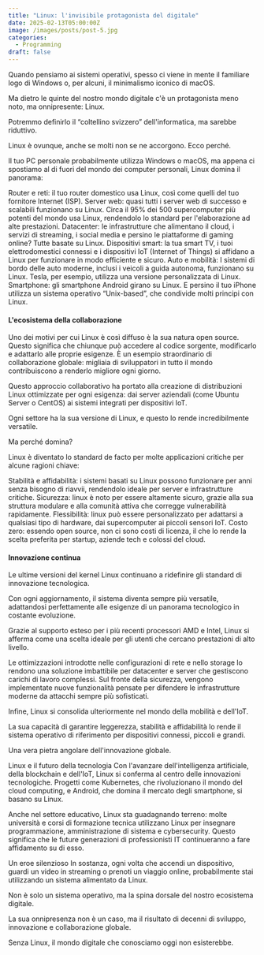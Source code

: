 ```yaml
---
title: "Linux: l'invisibile protagonista del digitale"
date: 2025-02-13T05:00:00Z
image: /images/posts/post-5.jpg
categories: 
  - Programming
draft: false
---
```


Quando pensiamo ai sistemi operativi, spesso ci viene in mente il familiare logo di Windows o, per alcuni, il minimalismo iconico di macOS.

Ma dietro le quinte del nostro mondo digitale c'è un protagonista meno noto, ma onnipresente: Linux.

Potremmo definirlo il “coltellino svizzero” dell'informatica, ma sarebbe riduttivo.

Linux è ovunque, anche se molti non se ne accorgono. Ecco perché.

Il tuo PC personale probabilmente utilizza Windows o macOS, ma appena ci spostiamo al di fuori del mondo dei computer personali, Linux domina il panorama:

Router e reti: il tuo router domestico usa Linux, così come quelli del tuo fornitore Internet (ISP).
Server web: quasi tutti i server web di successo e scalabili funzionano su Linux. Circa il 95% dei 500 supercomputer più potenti del mondo usa Linux, rendendolo lo standard per l'elaborazione ad alte prestazioni.
Datacenter: le infrastrutture che alimentano il cloud, i servizi di streaming, i social media e persino le piattaforme di gaming online? Tutte basate su Linux.
Dispositivi smart: la tua smart TV, i tuoi elettrodomestici connessi e i dispositivi IoT (Internet of Things) si affidano a Linux per funzionare in modo efficiente e sicuro.
Auto e mobilità: I sistemi di bordo delle auto moderne, inclusi i veicoli a guida autonoma, funzionano su Linux. Tesla, per esempio, utilizza una versione personalizzata di Linux.
Smartphone: gli smartphone Android girano su Linux. E persino il tuo iPhone utilizza un sistema operativo “Unix-based”, che condivide molti principi con Linux.

#### L'ecosistema della collaborazione

Uno dei motivi per cui Linux è così diffuso è la sua natura open source. Questo significa che chiunque può accedere al codice sorgente, modificarlo e adattarlo alle proprie esigenze. È un esempio straordinario di collaborazione globale: migliaia di sviluppatori in tutto il mondo contribuiscono a renderlo migliore ogni giorno.

Questo approccio collaborativo ha portato alla creazione di distribuzioni Linux ottimizzate per ogni esigenza: dai server aziendali (come Ubuntu Server o CentOS) ai sistemi integrati per dispositivi IoT.

Ogni settore ha la sua versione di Linux, e questo lo rende incredibilmente versatile.

Ma perché domina?

Linux è diventato lo standard de facto per molte applicazioni critiche per alcune ragioni chiave:

Stabilità e affidabilità: i sistemi basati su Linux possono funzionare per anni senza bisogno di riavvii, rendendolo ideale per server e infrastrutture critiche.
Sicurezza: linux è noto per essere altamente sicuro, grazie alla sua struttura modulare e alla comunità attiva che corregge vulnerabilità rapidamente.
Flessibilità: linux può essere personalizzato per adattarsi a qualsiasi tipo di hardware, dai supercomputer ai piccoli sensori IoT.
Costo zero: essendo open source, non ci sono costi di licenza, il che lo rende la scelta preferita per startup, aziende tech e colossi del cloud.

#### Innovazione continua

Le ultime versioni del kernel Linux continuano a ridefinire gli standard di innovazione tecnologica.

Con ogni aggiornamento, il sistema diventa sempre più versatile, adattandosi perfettamente alle esigenze di un panorama tecnologico in costante evoluzione.

Grazie al supporto esteso per i più recenti processori AMD e Intel, Linux si afferma come una scelta ideale per gli utenti che cercano prestazioni di alto livello.

Le ottimizzazioni introdotte nelle configurazioni di rete e nello storage lo rendono una soluzione imbattibile per datacenter e server che gestiscono carichi di lavoro complessi. Sul fronte della sicurezza, vengono implementate nuove funzionalità pensate per difendere le infrastrutture moderne da attacchi sempre più sofisticati.

Infine, Linux si consolida ulteriormente nel mondo della mobilità e dell'IoT.

La sua capacità di garantire leggerezza, stabilità e affidabilità lo rende il sistema operativo di riferimento per dispositivi connessi, piccoli e grandi.

Una vera pietra angolare dell'innovazione globale.

Linux e il futuro della tecnologia
Con l'avanzare dell'intelligenza artificiale, della blockchain e dell'IoT, Linux si conferma al centro delle innovazioni tecnologiche. Progetti come Kubernetes, che rivoluzionano il mondo del cloud computing, e Android, che domina il mercato degli smartphone, si basano su Linux.

Anche nel settore educativo, Linux sta guadagnando terreno: molte università e corsi di formazione tecnica utilizzano Linux per insegnare programmazione, amministrazione di sistema e cybersecurity. Questo significa che le future generazioni di professionisti IT continueranno a fare affidamento su di esso.

Un eroe silenzioso
In sostanza, ogni volta che accendi un dispositivo, guardi un video in streaming o prenoti un viaggio online, probabilmente stai utilizzando un sistema alimentato da Linux.

Non è solo un sistema operativo, ma la spina dorsale del nostro ecosistema digitale.

La sua onnipresenza non è un caso, ma il risultato di decenni di sviluppo, innovazione e collaborazione globale.

Senza Linux, il mondo digitale che conosciamo oggi non esisterebbe.